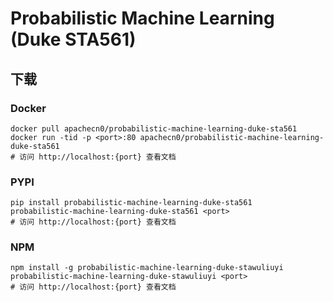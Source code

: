# Probabilistic Machine Learning (Duke STA561)

## 下载

### Docker

```
docker pull apachecn0/probabilistic-machine-learning-duke-sta561
docker run -tid -p <port>:80 apachecn0/probabilistic-machine-learning-duke-sta561
# 访问 http://localhost:{port} 查看文档
```

### PYPI

```
pip install probabilistic-machine-learning-duke-sta561
probabilistic-machine-learning-duke-sta561 <port>
# 访问 http://localhost:{port} 查看文档
```

### NPM

```
npm install -g probabilistic-machine-learning-duke-stawuliuyi
probabilistic-machine-learning-duke-stawuliuyi <port>
# 访问 http://localhost:{port} 查看文档
```